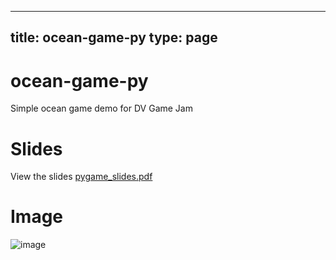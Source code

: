 
---
title: ocean-game-py
type: page
---
# ocean-game-py
Simple ocean game demo for DV Game Jam

# Slides
View the slides [pygame_slides.pdf](pygame_slides.pdf)

# Image
![image](https://user-images.githubusercontent.com/35516367/169742753-a7c5e2e4-b486-4090-b603-01b5dad77c24.png)
